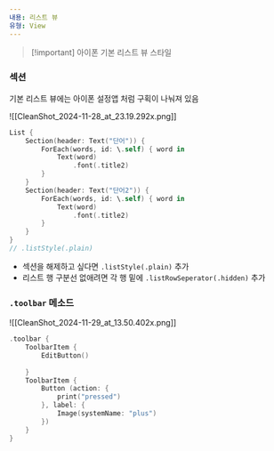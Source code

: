 ```yaml
---
내용: 리스트 뷰
유형: View
---
```

> [!important] 아이폰 기본 리스트 뷰 스타일

  

### 섹션

기본 리스트 뷰에는 아이폰 설정앱 처럼 구획이 나눠져 있음

![[CleanShot_2024-11-28_at_23.19.292x.png]]

```Swift
List {
    Section(header: Text("단어")) {
        ForEach(words, id: \.self) { word in
            Text(word)
                .font(.title2)
        }
    }
    Section(header: Text("단어2")) {
        ForEach(words, id: \.self) { word in
            Text(word)
                .font(.title2)
        }
    }
}
// .listStyle(.plain)
```

- 섹션을 해제하고 싶다면 `.listStyle(.plain)` 추가
- 리스트 행 구분선 없애려면 각 행 밑에 `.listRowSeperator(.hidden)` 추가

  

### `.toolbar` 메소드

![[CleanShot_2024-11-29_at_13.50.402x.png]]

```Swift
.toolbar {
    ToolbarItem {
        EditButton()
        
    }
    ToolbarItem {
        Button (action: {
            print("pressed")
        }, label: {
            Image(systemName: "plus")
        })
    }
}
```